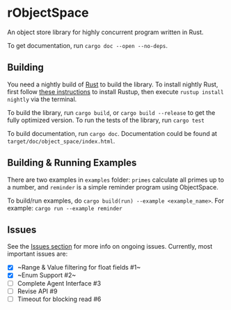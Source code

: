 # rObjectSpace

An object store library for highly concurrent program written in Rust.

To get documentation, run `cargo doc --open --no-deps`.

## Building

You need a nightly build of [Rust](https://www.rust-lang.org/) to build the library. To install nightly Rust, first follow [these instructions](https://www.rust-lang.org/en-US/install.html) to install Rustup, then execute `rustup install nightly` via the terminal.

To build the library, run `cargo build`, or `cargo build --release` to get the fully optimized version. To run the tests of the library, run `cargo test`

To build documentation, run `cargo doc`. Documentation could be found at `target/doc/object_space/index.html`.

## Building & Running Examples

There are two examples in `examples` folder: `primes` calculate all primes up to a number, and `reminder` is a simple reminder program using ObjectSpace.

To build/run examples, do `cargo build(run) --example <example_name>`. For example: `cargo run --example reminder`

## Issues

See the [Issues section](https://github.com/tmt96/rObjectSpace/issues) for more info on ongoing issues. Currently, most important issues are:

* [x] ~Range & Value filtering for float fields #1~
* [x] ~Enum Support #2~
* [ ] Complete Agent Interface #3
* [ ] Revise API #9
* [ ] Timeout for blocking read #6
